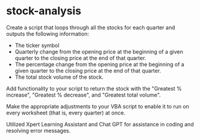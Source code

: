 # stock-analysis

Create a script that loops through all the stocks for each quarter and outputs the following information:
  - The ticker symbol
  - Quarterly change from the opening price at the beginning of a given quarter to the closing price at the end of that quarter.
  - The percentage change from the opening price at the beginning of a given quarter to the closing price at the end of that quarter.
  - The total stock volume of the stock. 

Add functionality to your script to return the stock with the "Greatest % increase", "Greatest % decrease", and "Greatest total volume".

Make the appropriate adjustments to your VBA script to enable it to run on every worksheet (that is, every quarter) at once.

Utilized Xpert Learning Assistant and Chat GPT for assistance in coding and resolving error messages.
